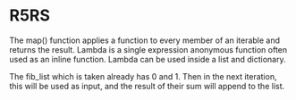 # R5RS

The map() function applies a function to every member of an iterable and returns the result. Lambda is a single expression anonymous function often used as an inline function. Lambda can be used inside a list and dictionary.

The fib_list which is taken already has 0 and 1. Then in the next iteration, this will be used as input, and the result of their sum will append to the list.
